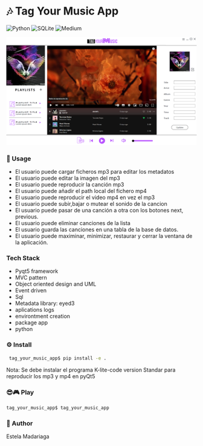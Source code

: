


# 🎶 Tag Your Music App
![Python](https://img.shields.io/badge/python-3670A0?style=for-the-badge&logo=python&logoColor=ffdd54) ![SQLite](https://img.shields.io/badge/sqlite-%2307405e.svg?style=for-the-badge&logo=sqlite&logoColor=white) ![Medium](https://img.shields.io/badge/Medium-12100E?style=for-the-badge&logo=medium&logoColor=white)

![Demo - Tag Your Music](https://github.com/estelacode/tag_your_music_app/blob/master/src/assets/images/ux.png)

### 🚀 Usage
* El usuario puede cargar ficheros mp3 para editar los metadatos
* El usuario puede editar la imagen del mp3 
* El usuario puede reproducir la canción mp3
* El usuario puede añadir el path local del fichero mp4
* El usuario puede reproducir el video mp4 en vez el mp3
* El usuario puede subir,bajar o mutear el sonido de la cancion
* El usuario puede pasar de una canción a otra con los botones next, previous.
* El usuario puede eliminar canciones de la lista
* El usuario guarda las canciones en una tabla de la base de datos.
* El usuario puede maximinar, minimizar, restaurar y cerrar la ventana de la aplicación.

### Tech Stack
* Pyqt5 framework
* MVC pattern
* Object oriented design and UML
* Event driven
* Sql
* Metadata library: eyed3
* aplications logs
* environtment creation
* package app
* python

### ⚙️ Install 
```bash
 tag_your_music_app$ pip install -e . 
```
Nota: Se debe instalar el programa K-lite-code version Standar para reproducir los mp3 y mp4 en pyQt5
### 😎🎮 Play 
```bash
tag_your_music_app$ tag_your_music_app
```

### 👋 Author
Estela Madariaga
